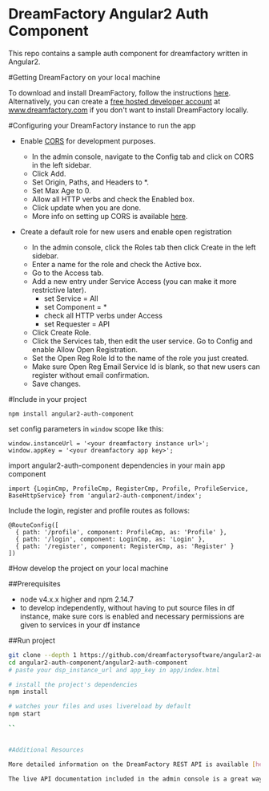 DreamFactory Angular2 Auth Component
====================================

This repo contains a sample auth component for dreamfactory written in Angular2.

#Getting DreamFactory on your local machine

To download and install DreamFactory, follow the instructions [here](http://wiki.dreamfactory.com/DreamFactory/Installation). Alternatively, you can create a [free hosted developer account](http://www.dreamfactory.com) at www.dreamfactory.com if you don't want to install DreamFactory locally.

#Configuring your DreamFactory instance to run the app

- Enable [CORS](https://en.wikipedia.org/wiki/Cross-origin_resource_sharing) for development purposes.
    - In the admin console, navigate to the Config tab and click on CORS in the left sidebar.
    - Click Add.
    - Set Origin, Paths, and Headers to *.
    - Set Max Age to 0.
    - Allow all HTTP verbs and check the Enabled box.
    - Click update when you are done.
    - More info on setting up CORS is available [here](http://wiki.dreamfactory.com/DreamFactory/Tutorials/Enabling_CORS_Access).

- Create a default role for new users and enable open registration
    - In the admin console, click the Roles tab then click Create in the left sidebar.
    - Enter a name for the role and check the Active box.
    - Go to the Access tab.
    - Add a new entry under Service Access (you can make it more restrictive later).
        - set Service = All
        - set Component = *
        - check all HTTP verbs under Access
        - set Requester = API
    - Click Create Role.
    - Click the Services tab, then edit the user service. Go to Config and enable Allow Open Registration.
    - Set the Open Reg Role Id to the name of the role you just created.
    - Make sure Open Reg Email Service Id is blank, so that new users can register without email confirmation.
    - Save changes.

#Include in your project
```
npm install angular2-auth-component
```


set config parameters in `window` scope like this:
```
window.instanceUrl = '<your dreamfactory instance url>';
window.appKey = '<your dreamfactory app key>';
```


import angular2-auth-component dependencies in your main app component 
```
import {LoginCmp, ProfileCmp, RegisterCmp, Profile, ProfileService, BaseHttpService} from 'angular2-auth-component/index';
```

Include the login, register and profile routes as follows:
```
@RouteConfig([
  { path: '/profile', component: ProfileCmp, as: 'Profile' },
  { path: '/login', component: LoginCmp, as: 'Login' },
  { path: '/register', component: RegisterCmp, as: 'Register' }
])
```



#How develop the project on your local machine 

##Prerequisites

- node v4.x.x higher and npm 2.14.7
- to develop independently, without having to put source files in df instance, make sure cors is enabled and necessary permissions are given to services in your df instance

##Run project
```bash
git clone --depth 1 https://github.com/dreamfactorysoftware/angular2-auth-component.git
cd angular2-auth-component/angular2-auth-component
# paste your dsp_instance_url and app_key in app/index.html

# install the project's dependencies
npm install

# watches your files and uses livereload by default
npm start

``


#Additional Resources

More detailed information on the DreamFactory REST API is available [here](http://wiki.dreamfactory.com/DreamFactory/API).

The live API documentation included in the admin console is a great way to learn how the DreamFactory REST API works.
